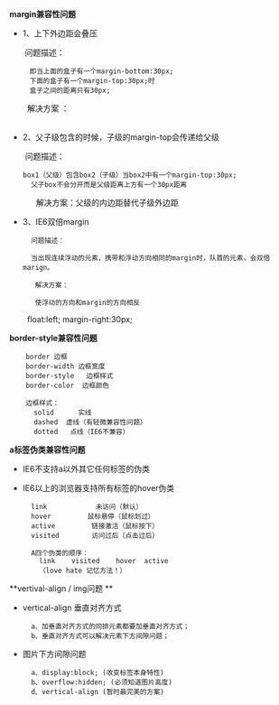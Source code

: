 
**margin兼容性问题**

* 1、上下外边距会叠压

        问题描述：

         即当上面的盒子有一个margin-bottom:30px;
         下面的盒子有一个margin-top:30px;时
         盒子之间的距离只有30px;
         
         解决方案 ：
            
        

*	2、父子级包含的时候，子级的margin-top会传递给父级
  
       问题描述：
       
        box1（父级）包含box2（子级）当box2中有一个margin-top:30px;
	      父子box不会分开而是父级距离上方有一个30px距离	
       
       解决方案：父级的内边距替代子级外边距

* 3、IE6双倍margin 

        问题描述：
        
        当出现连续浮动的元素，携带和浮动方向相同的margin时，队首的元素，会双倍marign。
        
         解决方案：
         
         使浮动的方向和margin的方向相反
         float:left;
         margin-right:30px;


**border-style兼容性问题**

        border 边框
        border-width 边框宽度
        border-style   边框样式
        border-color  边框颜色

        边框样式：
          solid      实线
          dashed  虚线（有轻微兼容性问题）
          dotted   点线（IE6不兼容）
	  
**a标签伪类兼容性问题**

* IE6不支持a以外其它任何标签的伪类

* IE6以上的浏览器支持所有标签的hover伪类

		link            未访问（默认）
		hover         鼠标悬停（鼠标划过）
		active         链接激活（鼠标按下）
		visited        访问过后（点击过后）

		A四个伪类的顺序：
		  link    visited    hover  active
		  （love hate 记忆方法！）

**vertival-align / img问题 **

* vertical-align 垂直对齐方式

		a、加垂直对齐方式的同排元素都要加垂直对齐方式；
		b、垂直对齐方式可以解决元素下方间隙问题；

* 图片下方间隙问题

		a、display:block; (改变标签本身特性)
		b、overflow:hidden; (必须知道图片高度)
		d、vertical-align (暂时最完美的方案)

